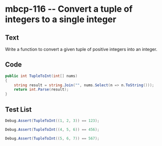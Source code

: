 # mbcp-116 -- Convert a tuple of integers to a single integer

## Text

Write a function to convert a given tuple of positive integers into an integer.

## Code

```csharp
public int TupleToInt(int[] nums)
{
    string result = string.Join("", nums.Select(n => n.ToString()));
    return int.Parse(result);
}
```

## Test List

```csharp
Debug.Assert(TupleToInt((1, 2, 3)) == 123);
```

```csharp
Debug.Assert(TupleToInt((4, 5, 6)) == 456);
```

```csharp
Debug.Assert(TupleToInt((5, 6, 7)) == 567);
```
